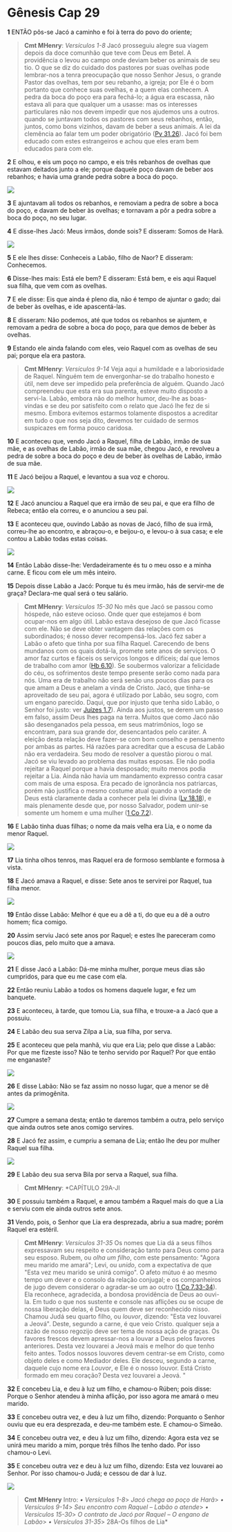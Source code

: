# Gênesis Cap 29

**1** 	ENTÃO pôs-se Jacó a caminho e foi à terra do povo do oriente;

> **Cmt MHenry**: *Versículos 1-8* Jacó prosseguiu alegre sua viagem depois da doce comunhão que teve com Deus em Betel. A providência o levou ao campo onde deviam beber os animais de seu tio. O que se diz do cuidado dos pastores por suas ovelhas pode lembrar-nos a tenra preocupação que nosso Senhor Jesus, o grande Pastor das ovelhas, tem por seu rebanho, a igreja; por Ele é o bom portanto que conhece suas ovelhas, e a quem elas conhecem. A pedra da boca do poço era para fechá-lo; a água era escassa, não estava ali para que qualquer um a usasse: mas os interesses particulares não nos devem impedir que nos ajudemos uns a outros. quando se juntavam todos os pastores com seus rebanhos, então, juntos, como bons vizinhos, davam de beber a seus animais. A lei da clemência ao falar tem um poder obrigatório ([Pv 31.26](../20A-Pv/31.md#26)). Jacó foi bem educado com estes estrangeiros e achou que eles eram bem educados para com ele.

**2** 	E olhou, e eis um poço no campo, e eis três rebanhos de ovelhas que estavam deitados junto a ele; porque daquele poço davam de beber aos rebanhos; e havia uma grande pedra sobre a boca do poço.

![](../Images/SweetPublishing/1-29-1.jpg) 

**3** 	E ajuntavam ali todos os rebanhos, e removiam a pedra de sobre a boca do poço, e davam de beber às ovelhas; e tornavam a pôr a pedra sobre a boca do poço, no seu lugar.

**4** 	E disse-lhes Jacó: Meus irmãos, donde sois? E disseram: Somos de Harã.

![](../Images/SweetPublishing/1-29-2.jpg) 

**5** 	E ele lhes disse: Conheceis a Labão, filho de Naor? E disseram: Conhecemos.

**6** 	Disse-lhes mais: Está ele bem? E disseram: Está bem, e eis aqui Raquel sua filha, que vem com as ovelhas.

**7** 	E ele disse: Eis que ainda é pleno dia, não é tempo de ajuntar o gado; dai de beber às ovelhas, e ide apascentá-las.

**8** 	E disseram: Não podemos, até que todos os rebanhos se ajuntem, e removam a pedra de sobre a boca do poço, para que demos de beber às ovelhas.

**9** 	Estando ele ainda falando com eles, veio Raquel com as ovelhas de seu pai; porque ela era pastora.

> **Cmt MHenry**: *Versículos 9-14* Veja aqui a humildade e a laboriosidade de Raquel. Ninguém tem de envergonhar-se do trabalho honesto e útil, nem deve ser impedido pela preferência de alguém. Quando Jacó compreendeu que esta era sua parenta, esteve muito disposto a servi-la. Labão, embora não do melhor humor, deu-lhe as boas-vindas e se deu por satisfeito com o relato que Jacó lhe fez de si mesmo. Embora evitemos estarmos tolamente dispostos a acreditar em tudo o que nos seja dito, devemos ter cuidado de sermos suspicazes em forma pouco caridosa.

**10** 	E aconteceu que, vendo Jacó a Raquel, filha de Labão, irmão de sua mãe, e as ovelhas de Labão, irmão de sua mãe, chegou Jacó, e revolveu a pedra de sobre a boca do poço e deu de beber às ovelhas de Labão, irmão de sua mãe.

**11** 	E Jacó beijou a Raquel, e levantou a sua voz e chorou.

![](../Images/SweetPublishing/1-29-3.jpg) 

**12** 	E Jacó anunciou a Raquel que era irmão de seu pai, e que era filho de Rebeca; então ela correu, e o anunciou a seu pai.

**13** 	E aconteceu que, ouvindo Labão as novas de Jacó, filho de sua irmã, correu-lhe ao encontro, e abraçou-o, e beijou-o, e levou-o à sua casa; e ele contou a Labão todas estas coisas.

![](../Images/SweetPublishing/1-29-4.jpg) 

**14** 	Então Labão disse-lhe: Verdadeiramente és tu o meu osso e a minha carne. E ficou com ele um mês inteiro.

**15** 	Depois disse Labão a Jacó: Porque tu és meu irmão, hás de servir-me de graça? Declara-me qual será o teu salário.

> **Cmt MHenry**: *Versículos 15-30* No mês que Jacó se passou como hóspede, não esteve ocioso. Onde quer que estejamos é bom ocupar-nos em algo útil. Labão estava desejoso de que Jacó ficasse com ele. Não se deve obter vantagem das relações com os subordinados; é nosso dever recompensá-los. Jacó fez saber a Labão o afeto que tinha por sua filha Raquel. Carecendo de bens mundanos com os quais dotá-la, promete sete anos de serviços. O amor faz curtos e fáceis os serviços longos e difíceis; daí que lemos de trabalho com amor ([Hb 6.10](../58N-Hb/06.md#10)). Se soubermos valorizar a felicidade do céu, os sofrimentos deste tempo presente serão como nada para nós. Uma era de trabalho não será senão uns poucos dias para os que amam a Deus e anelam a vinda de Cristo. Jacó, que tinha-se aproveitado de seu pai, agora é utilizado por Labão, seu sogro, com um engano parecido. Daqui, que por injusto que tenha sido Labão, o Senhor foi justo: ver [Juízes 1.7](../07A-Jz/01.md#7)). Ainda aos justos, se derem um passo em falso, assim Deus lhes paga na terra. Muitos que como Jacó não são desenganados pela pessoa, em seus matrimônios, logo se encontram, para sua grande dor, desencantados pelo caráter. A eleição desta relação deve fazer-se com bom conselho e pensamento por ambas as partes. Há razões para acreditar que a escusa de Labão não era verdadeira. Seu modo de resolver a questão piorou o mal. Jacó se viu levado ao problema das muitas esposas. Ele não podia rejeitar a Raquel porque a havia desposado; muito menos podia rejeitar a Lia. Ainda não havia um mandamento expresso contra casar com mais de uma esposa. Era pecado de ignorância nos patriarcas, porém não justifica o mesmo costume atual quando a vontade de Deus está claramente dada a conhecer pela lei divina ([Lv 18.18](../03A-Lv/18.md#18)), e mais plenamente desde que, por nosso Salvador, podem unir-se somente um homem e uma mulher ([1 Co 7.2](../46N-1Co/07.md#2)).

**16** 	E Labão tinha duas filhas; o nome da mais velha era Lia, e o nome da menor Raquel.

![](../Images/SweetPublishing/1-29-5.jpg) 

**17** 	Lia tinha olhos tenros, mas Raquel era de formoso semblante e formosa à vista.

**18** 	E Jacó amava a Raquel, e disse: Sete anos te servirei por Raquel, tua filha menor.

![](../Images/SweetPublishing/1-29-6.jpg) 

**19** 	Então disse Labão: Melhor é que eu a dê a ti, do que eu a dê a outro homem; fica comigo.

**20** 	Assim serviu Jacó sete anos por Raquel; e estes lhe pareceram como poucos dias, pelo muito que a amava.

![](../Images/SweetPublishing/1-29-7.jpg) 

**21** 	E disse Jacó a Labão: Dá-me minha mulher, porque meus dias são cumpridos, para que eu me case com ela.

**22** 	Então reuniu Labão a todos os homens daquele lugar, e fez um banquete.

**23** 	E aconteceu, à tarde, que tomou Lia, sua filha, e trouxe-a a Jacó que a possuiu.

**24** 	E Labão deu sua serva Zilpa a Lia, sua filha, por serva.

**25** 	E aconteceu que pela manhã, viu que era Lia; pelo que disse a Labão: Por que me fizeste isso? Não te tenho servido por Raquel? Por que então me enganaste?

![](../Images/SweetPublishing/1-29-8.jpg) 

**26** 	E disse Labão: Não se faz assim no nosso lugar, que a menor se dê antes da primogênita.

![](../Images/SweetPublishing/1-29-9.jpg) 

**27** 	Cumpre a semana desta; então te daremos também a outra, pelo serviço que ainda outros sete anos comigo servires.

**28** 	E Jacó fez assim, e cumpriu a semana de Lia; então lhe deu por mulher Raquel sua filha.

![](../Images/SweetPublishing/1-29-10.jpg) 

**29** 	E Labão deu sua serva Bila por serva a Raquel, sua filha.

> **Cmt MHenry**: *CAPÍTULO 29A-Jl

**30** 	E possuiu também a Raquel, e amou também a Raquel mais do que a Lia e serviu com ele ainda outros sete anos.

**31** 	Vendo, pois, o Senhor que Lia era desprezada, abriu a sua madre; porém Raquel era estéril.

> **Cmt MHenry**: *Versículos 31-35* Os nomes que Lia dá a seus filhos expressavam seu respeito e consideração tanto para Deus como para seu esposo. Rubem, ou *olha um filho*, com este pensamento: "Agora meu marido me amará"; Levi, ou *unido*, com a expectativa de que "Esta vez meu marido se unirá comigo". O afeto mútuo é ao mesmo tempo um dever e o consolo da relação conjugal; e os companheiros de jugo devem considerar o agradar-se um ao outro ([1 Co 7.33-34](../46N-1Co/07.md#33)). Ela reconhece, agradecida, a bondosa providência de Deus ao ouvi-la. Em tudo o que nos sustente e console nas aflições ou se ocupe de nossa liberação delas, é Deus quem deve ser reconhecido nisso. Chamou Judá seu quarto filho, ou *louvor*, dizendo: "Esta vez louvarei a Jeová". Deste, segundo a carne, é que veio Cristo. qualquer seja a razão de nosso regozijo deve ser tema de nossa ação de graças. Os favores frescos devem apressar-nos a louvar a Deus pelos favores anteriores. Desta vez louvarei a Jeová mais e melhor do que tenho feito antes. Todos nossos louvores devem centrar-se em Cristo, como objeto deles e como Mediador deles. Ele desceu, segundo a carne, daquele cujo nome era *Louvor*, e Ele é o nosso louvor. Está Cristo formado em meu coração? Desta vez louvarei a Jeová. "

**32** 	E concebeu Lia, e deu à luz um filho, e chamou-o Rúben; pois disse: Porque o Senhor atendeu à minha aflição, por isso agora me amará o meu marido.

**33** 	E concebeu outra vez, e deu à luz um filho, dizendo: Porquanto o Senhor ouviu que eu era desprezada, e deu-me também este. E chamou-o Simeão.

**34** 	E concebeu outra vez, e deu à luz um filho, dizendo: Agora esta vez se unirá meu marido a mim, porque três filhos lhe tenho dado. Por isso chamou-o Levi.

**35** 	E concebeu outra vez e deu à luz um filho, dizendo: Esta vez louvarei ao Senhor. Por isso chamou-o Judá; e cessou de dar à luz.

![](../Images/SweetPublishing/1-29-11.jpg) 


> **Cmt MHenry** Intro: *• Versículos 1-8*> *Jacó chega ao poço de Harã*> *• Versículos 9-14*> *Seu encontro com Raquel – Labão o atende*> *• Versículos 15-30*> *O contrato de Jacó por Raquel – O engano de Labão*> *• Versículos 31-35*> 28A-Os filhos de Lia*